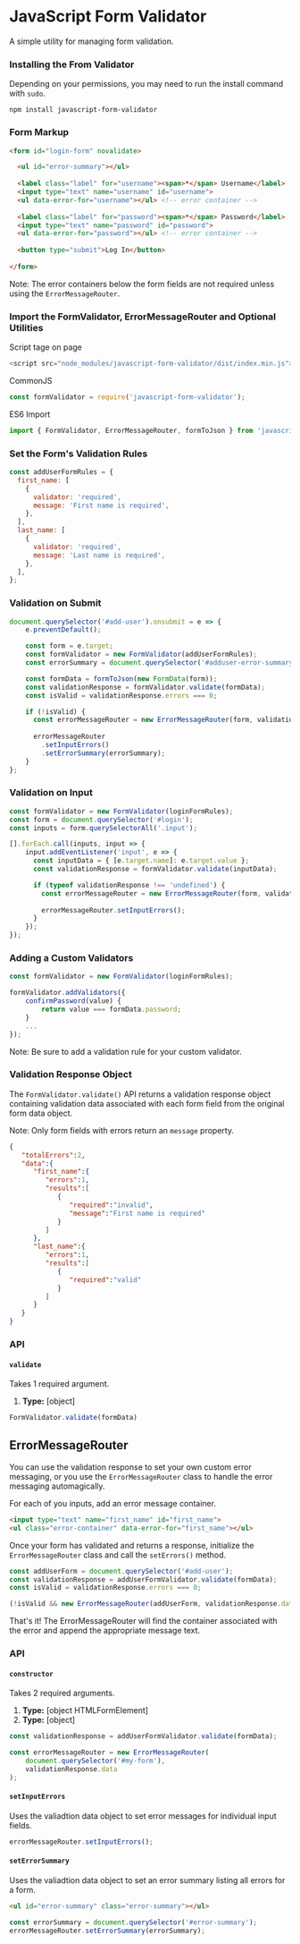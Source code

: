 # JavaScript Form Validator

A simple utility for managing form validation.

### Installing the From Validator

Depending on your permissions, you may need to run the install command with `sudo`.

```
npm install javascript-form-validator
```

### Form Markup

```html
<form id="login-form" novalidate>

  <ul id="error-summary"></ul>
    
  <label class="label" for="username"><span>*</span> Username</label>
  <input type="text" name="username" id="username">
  <ul data-error-for="username"></ul> <!-- error container -->
  
  <label class="label" for="password"><span>*</span> Password</label>
  <input type="text" name="password" id="password">
  <ul data-error-for="password"></ul> <!-- error container -->
  
  <button type="submit">Log In</button>
  
</form>
```

Note: The error containers below the form fields are not required unless using the `ErrorMessageRouter`.

### Import the FormValidator, ErrorMessageRouter and Optional Utilities

Script tage on page
```javascript
<script src="node_modules/javascript-form-validator/dist/index.min.js"></script>
```

CommonJS
```javascript
const formValidator = require('javascript-form-validator');
```

ES6 Import
```javascript
import { FormValidator, ErrorMessageRouter, formToJson } from 'javascript-form-validator';
```

### Set the Form's Validation Rules
```javascript
const addUserFormRules = {
  first_name: [
    {
      validator: 'required',
      message: 'First name is required',
    },
  ],
  last_name: [
    {
      validator: 'required',
      message: 'Last name is required',
    },
  ],
};
```

### Validation on Submit
```javascript
document.querySelector('#add-user').onsubmit = e => {
    e.preventDefault();

    const form = e.target;
    const formValidator = new FormValidator(addUserFormRules);
    const errorSummary = document.querySelector('#adduser-error-summary');

    const formData = formToJson(new FormData(form));
    const validationResponse = formValidator.validate(formData);
    const isValid = validationResponse.errors === 0;

    if (!isValid) {
      const errorMessageRouter = new ErrorMessageRouter(form, validationResponse.data);
      
      errorMessageRouter
        .setInputErrors()
        .setErrorSummary(errorSummary);
    }
};
```

### Validation on Input
```javascript
const formValidator = new FormValidator(loginFormRules);
const form = document.querySelector('#login');
const inputs = form.querySelectorAll('.input');

[].forEach.call(inputs, input => {
    input.addEventListener('input', e => {
      const inputData = { [e.target.name]: e.target.value };
      const validationResponse = formValidator.validate(inputData);

      if (typeof validationResponse !== 'undefined') {
        const errorMessageRouter = new ErrorMessageRouter(form, validationResponse.data);
        
        errorMessageRouter.setInputErrors();
      }
    });
});
```

### Adding a Custom Validators
```javascript
const formValidator = new FormValidator(loginFormRules);

formValidator.addValidators({
    confirmPassword(value) {
        return value === formData.password;
    }
    ...
});
```

Note: Be sure to add a validation rule for your custom validator.

### Validation Response Object
The `FormValidator.validate()` API returns a validation response object containing validation data associated with each form field from the original form data object. 

Note: Only form fields with errors return an `message` property.
```json
{
   "totalErrors":2,
   "data":{
      "first_name":{
         "errors":1,
         "results":[
            {
               "required":"invalid",
               "message":"First name is required"
            }
         ]
      },
      "last_name":{
         "errors":1,
         "results":[
            {
               "required":"valid"
            }
         ]
      }
   }
}
```

### API

#### `validate`

Takes 1 required argument.

1. **Type:** [object]

```javascript
FormValidator.validate(formData)
```

## ErrorMessageRouter
You can use the validation response to set your own custom error messaging, or you use the `ErrorMessageRouter` class to handle the error messaging automagically.

For each of you inputs, add an error message container.
```html
<input type="text" name="first_name" id="first_name">
<ul class="error-container" data-error-for="first_name"></ul>
```

Once your form has validated and returns a response, initialize the `ErrorMessageRouter` class and call the `setErrors()` method.

```javascript
const addUserForm = document.querySelector('#add-user');
const validationResponse = addUserFormValidator.validate(formData); 
const isValid = validationResponse.errors === 0;

(!isValid && new ErrorMessageRouter(addUserForm, validationResponse.data).setInputErrors());
```

That's it! The ErrorMessageRouter will find the container associated with the error and append the appropriate message text.

### API

#### `constructor`

Takes 2 required arguments.

1. **Type:** [object HTMLFormElement]
2. **Type:** [object]

```javascript
const validationResponse = addUserFormValidator.validate(formData);

const errorMessageRouter = new ErrorMessageRouter(
    document.querySelector('#my-form'),
    validationResponse.data
);
```

#### `setInputErrors`

Uses the valiadtion data object to set error messages for individual input fields.

```javascript
errorMessageRouter.setInputErrors();
```

#### `setErrorSummary`

Uses the valiadtion data object to set an error summary listing all errors for a form.
```html
<ul id="error-summary" class="error-summary"></ul>
```
```javascript
const errorSummary = document.querySelector('#error-summary');
errorMessageRouter.setErrorSummary(errorSummary);
```
